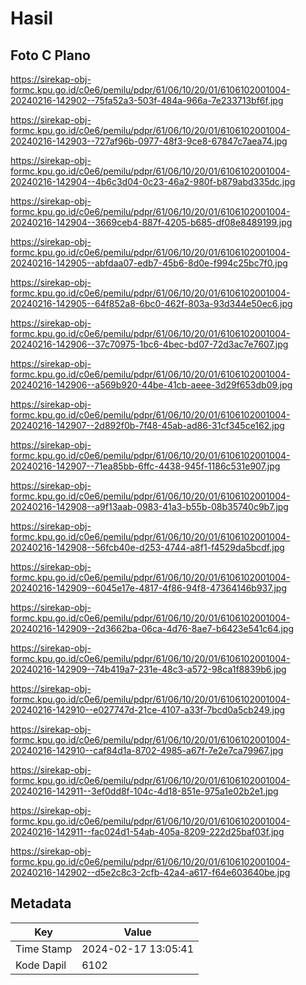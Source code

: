 # Hasil

## Foto C Plano

https://sirekap-obj-formc.kpu.go.id/c0e6/pemilu/pdpr/61/06/10/20/01/6106102001004-20240216-142902--75fa52a3-503f-484a-966a-7e233713bf6f.jpg

https://sirekap-obj-formc.kpu.go.id/c0e6/pemilu/pdpr/61/06/10/20/01/6106102001004-20240216-142903--727af96b-0977-48f3-9ce8-67847c7aea74.jpg

https://sirekap-obj-formc.kpu.go.id/c0e6/pemilu/pdpr/61/06/10/20/01/6106102001004-20240216-142904--4b6c3d04-0c23-46a2-980f-b879abd335dc.jpg

https://sirekap-obj-formc.kpu.go.id/c0e6/pemilu/pdpr/61/06/10/20/01/6106102001004-20240216-142904--3669ceb4-887f-4205-b685-df08e8489199.jpg

https://sirekap-obj-formc.kpu.go.id/c0e6/pemilu/pdpr/61/06/10/20/01/6106102001004-20240216-142905--abfdaa07-edb7-45b6-8d0e-f994c25bc7f0.jpg

https://sirekap-obj-formc.kpu.go.id/c0e6/pemilu/pdpr/61/06/10/20/01/6106102001004-20240216-142905--64f852a8-6bc0-462f-803a-93d344e50ec6.jpg

https://sirekap-obj-formc.kpu.go.id/c0e6/pemilu/pdpr/61/06/10/20/01/6106102001004-20240216-142906--37c70975-1bc6-4bec-bd07-72d3ac7e7607.jpg

https://sirekap-obj-formc.kpu.go.id/c0e6/pemilu/pdpr/61/06/10/20/01/6106102001004-20240216-142906--a569b920-44be-41cb-aeee-3d29f653db09.jpg

https://sirekap-obj-formc.kpu.go.id/c0e6/pemilu/pdpr/61/06/10/20/01/6106102001004-20240216-142907--2d892f0b-7f48-45ab-ad86-31cf345ce162.jpg

https://sirekap-obj-formc.kpu.go.id/c0e6/pemilu/pdpr/61/06/10/20/01/6106102001004-20240216-142907--71ea85bb-6ffc-4438-945f-1186c531e907.jpg

https://sirekap-obj-formc.kpu.go.id/c0e6/pemilu/pdpr/61/06/10/20/01/6106102001004-20240216-142908--a9f13aab-0983-41a3-b55b-08b35740c9b7.jpg

https://sirekap-obj-formc.kpu.go.id/c0e6/pemilu/pdpr/61/06/10/20/01/6106102001004-20240216-142908--56fcb40e-d253-4744-a8f1-f4529da5bcdf.jpg

https://sirekap-obj-formc.kpu.go.id/c0e6/pemilu/pdpr/61/06/10/20/01/6106102001004-20240216-142909--6045e17e-4817-4f86-94f8-47364146b937.jpg

https://sirekap-obj-formc.kpu.go.id/c0e6/pemilu/pdpr/61/06/10/20/01/6106102001004-20240216-142909--2d3662ba-06ca-4d76-8ae7-b6423e541c64.jpg

https://sirekap-obj-formc.kpu.go.id/c0e6/pemilu/pdpr/61/06/10/20/01/6106102001004-20240216-142909--74b419a7-231e-48c3-a572-98ca1f8839b6.jpg

https://sirekap-obj-formc.kpu.go.id/c0e6/pemilu/pdpr/61/06/10/20/01/6106102001004-20240216-142910--e027747d-21ce-4107-a33f-7bcd0a5cb249.jpg

https://sirekap-obj-formc.kpu.go.id/c0e6/pemilu/pdpr/61/06/10/20/01/6106102001004-20240216-142910--caf84d1a-8702-4985-a67f-7e2e7ca79967.jpg

https://sirekap-obj-formc.kpu.go.id/c0e6/pemilu/pdpr/61/06/10/20/01/6106102001004-20240216-142911--3ef0dd8f-104c-4d18-851e-975a1e02b2e1.jpg

https://sirekap-obj-formc.kpu.go.id/c0e6/pemilu/pdpr/61/06/10/20/01/6106102001004-20240216-142911--fac024d1-54ab-405a-8209-222d25baf03f.jpg

https://sirekap-obj-formc.kpu.go.id/c0e6/pemilu/pdpr/61/06/10/20/01/6106102001004-20240216-142902--d5e2c8c3-2cfb-42a4-a617-f64e603640be.jpg


## Metadata

| Key        | Value               |
| ---------- | ------------------- |
| Time Stamp | 2024-02-17 13:05:41 |
| Kode Dapil | 6102                |



